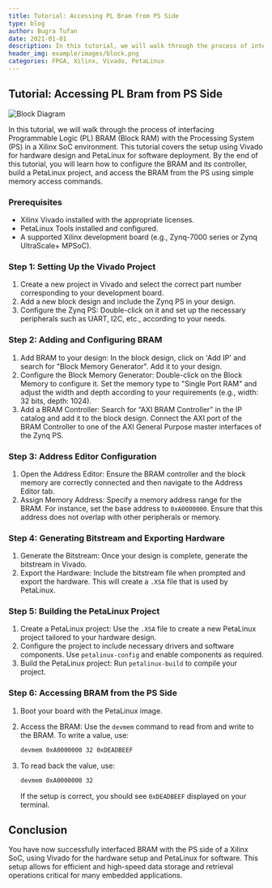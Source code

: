```yaml
---
title: Tutorial: Accessing PL Bram from PS Side
type: blog
author: Bugra Tufan
date: 2021-01-01
description: In this tutorial, we will walk through the process of interfacing Programmable Logic (PL) BRAM (Block RAM) with the Processing System (PS) in a Xilinx SoC environment. This tutorial covers the setup using Vivado for hardware design and PetaLinux for software deployment. By the end of this tutorial, you will learn how to configure the BRAM and its controller, build a PetaLinux project, and access the BRAM from the PS using simple memory access commands.
header_img: example/images/block.png
categories: FPGA, Xilinx, Vivado, PetaLinux
---
```


## Tutorial: Accessing PL Bram from PS Side

![Block Diagram](example/images/block.png)

In this tutorial, we will walk through the process of interfacing Programmable Logic (PL) BRAM (Block RAM) with the Processing System (PS) in a Xilinx SoC environment. This tutorial covers the setup using Vivado for hardware design and PetaLinux for software deployment. By the end of this tutorial, you will learn how to configure the BRAM and its controller, build a PetaLinux project, and access the BRAM from the PS using simple memory access commands.

### Prerequisites

- Xilinx Vivado installed with the appropriate licenses.
- PetaLinux Tools installed and configured.
- A supported Xilinx development board (e.g., Zynq-7000 series or Zynq UltraScale+ MPSoC).

### Step 1: Setting Up the Vivado Project

1. Create a new project in Vivado and select the correct part number corresponding to your development board.
2. Add a new block design and include the Zynq PS in your design.
3. Configure the Zynq PS: Double-click on it and set up the necessary peripherals such as UART, I2C, etc., according to your needs.

### Step 2: Adding and Configuring BRAM

1. Add BRAM to your design: In the block design, click on 'Add IP' and search for "Block Memory Generator". Add it to your design.
2. Configure the Block Memory Generator: Double-click on the Block Memory to configure it. Set the memory type to "Single Port RAM" and adjust the width and depth according to your requirements (e.g., width: 32 bits, depth: 1024).
3. Add a BRAM Controller: Search for “AXI BRAM Controller” in the IP catalog and add it to the block design. Connect the AXI port of the BRAM Controller to one of the AXI General Purpose master interfaces of the Zynq PS.

### Step 3: Address Editor Configuration

1. Open the Address Editor: Ensure the BRAM controller and the block memory are correctly connected and then navigate to the Address Editor tab.
2. Assign Memory Address: Specify a memory address range for the BRAM. For instance, set the base address to `0xA0000000`. Ensure that this address does not overlap with other peripherals or memory.

### Step 4: Generating Bitstream and Exporting Hardware

1. Generate the Bitstream: Once your design is complete, generate the bitstream in Vivado.
2. Export the Hardware: Include the bitstream file when prompted and export the hardware. This will create a `.XSA` file that is used by PetaLinux.

### Step 5: Building the PetaLinux Project

1. Create a PetaLinux project: Use the `.XSA` file to create a new PetaLinux project tailored to your hardware design.
2. Configure the project to include necessary drivers and software components. Use `petalinux-config` and enable components as required.
3. Build the PetaLinux project: Run `petalinux-build` to compile your project.

### Step 6: Accessing BRAM from the PS Side

1. Boot your board with the PetaLinux image.
2. Access the BRAM: Use the `devmem` command to read from and write to the BRAM. To write a value, use:

    ```sh
    devmem 0xA0000000 32 0xDEADBEEF
    ```

3. To read back the value, use:

    ```sh
    devmem 0xA0000000 32
    ```

    If the setup is correct, you should see `0xDEADBEEF` displayed on your terminal.

## Conclusion

You have now successfully interfaced BRAM with the PS side of a Xilinx SoC, using Vivado for the hardware setup and PetaLinux for software. This setup allows for efficient and high-speed data storage and retrieval operations critical for many embedded applications.
